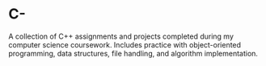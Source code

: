 # C-
A collection of C++ assignments and projects completed during my computer science coursework. Includes practice with object-oriented programming, data structures, file handling, and algorithm implementation.
